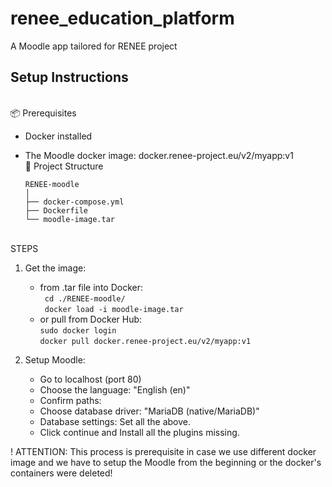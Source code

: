 # renee_education_platform
A Moodle app tailored for RENEE project

## Setup Instructions
\
📦 Prerequisites
- Docker installed
- The Moodle docker image: docker.renee-project.eu/v2/myapp:v1
\
📁 Project Structure

      RENEE-moodle 
      │ 
      ├── docker-compose.yml 
      ├── Dockerfile 
      └── moodle-image.tar 
\
STEPS 
 
 1. Get the image: 
      - from .tar file into Docker: \
            ``` cd ./RENEE-moodle/``` \
            ``` docker load -i moodle-image.tar``` 
      - or pull from Docker Hub: \
            ```sudo docker login``` \
            ```docker pull docker.renee-project.eu/v2/myapp:v1``` 
 
3. Setup Moodle:
      - Go to localhost (port 80)
      - Choose the language: "English (en)"
      - Confirm paths: 
      - Choose database driver: "MariaDB (native/MariaDB)"
      - Database settings: Set all the above.
      - Click continue and Install all the plugins missing.
 
! ATTENTION: This process is prerequisite in case we use different docker image and we have to setup the Moodle from the beginning or the docker's containers were deleted!
 
